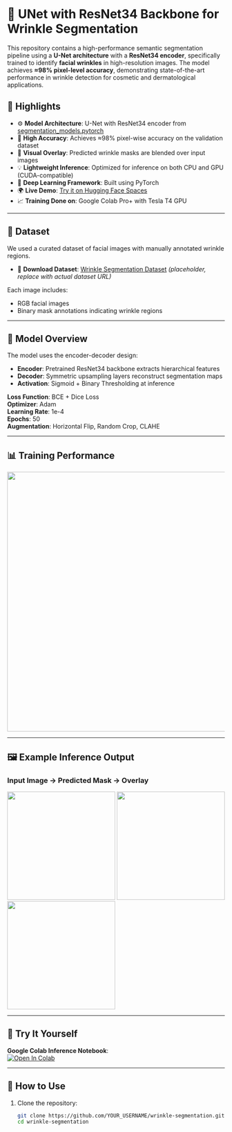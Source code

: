 # 🧠 UNet with ResNet34 Backbone for Wrinkle Segmentation

This repository contains a high-performance semantic segmentation pipeline using a **U-Net architecture** with a **ResNet34 encoder**, specifically trained to identify **facial wrinkles** in high-resolution images. The model achieves **≈98% pixel-level accuracy**, demonstrating state-of-the-art performance in wrinkle detection for cosmetic and dermatological applications.

## 🚀 Highlights

- ⚙️ **Model Architecture**: U-Net with ResNet34 encoder from [segmentation_models.pytorch](https://github.com/qubvel/segmentation_models.pytorch)
- 🎯 **High Accuracy**: Achieves ≈98% pixel-wise accuracy on the validation dataset
- 🎨 **Visual Overlay**: Predicted wrinkle masks are blended over input images
- 💡 **Lightweight Inference**: Optimized for inference on both CPU and GPU (CUDA-compatible)
- 🤖 **Deep Learning Framework**: Built using PyTorch
- 🌍 **Live Demo**: [Try it on Hugging Face Spaces](https://huggingface.co/spaces/YOUR_USERNAME/wrinkle-segmentation-demo)
- 📈 **Training Done on**: Google Colab Pro+ with Tesla T4 GPU

---

## 🧬 Dataset

We used a curated dataset of facial images with manually annotated wrinkle regions.

- 📂 **Download Dataset**: [Wrinkle Segmentation Dataset](https://example.com/dataset-link) *(placeholder, replace with actual dataset URL)*

Each image includes:
- RGB facial images
- Binary mask annotations indicating wrinkle regions

---

## 🧠 Model Overview

The model uses the encoder-decoder design:

- **Encoder**: Pretrained ResNet34 backbone extracts hierarchical features
- **Decoder**: Symmetric upsampling layers reconstruct segmentation maps
- **Activation**: Sigmoid + Binary Thresholding at inference

**Loss Function**: BCE + Dice Loss  
**Optimizer**: Adam  
**Learning Rate**: 1e-4  
**Epochs**: 50  
**Augmentation**: Horizontal Flip, Random Crop, CLAHE

---

## 📊 Training Performance

<img src="https://raw.githubusercontent.com/YOUR_USERNAME/wrinkle-segmentation/main/assets/training_plot.png" width="600"/>

---

## 🖼️ Example Inference Output

### Input Image → Predicted Mask → Overlay

<p float="left">
  <img src="assets/padded_image.jpg" width="250"/>
  <img src="assets/pred_mask.jpg" width="250"/>
  <img src="assets/overlay_output.jpg" width="250"/>
</p>

---

## 🧪 Try It Yourself

**Google Colab Inference Notebook**:  
[![Open In Colab](https://colab.research.google.com/assets/colab-badge.svg)](https://colab.research.google.com/github/YOUR_USERNAME/wrinkle-segmentation/blob/main/inference.ipynb)

---

## 🧰 How to Use

1. Clone the repository:
   ```bash
   git clone https://github.com/YOUR_USERNAME/wrinkle-segmentation.git
   cd wrinkle-segmentation
